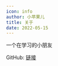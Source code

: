 ```yaml
---
icon: info
author: 小苹果儿
title: 关于
date: 2022-05-15
---
```




一个在学习的小朋友

   GitHub: [链接](https://www.github.com/00D2)



